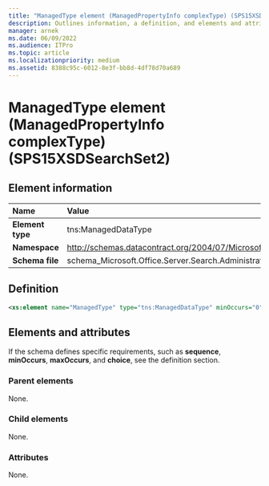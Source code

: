 ```yaml
---
title: "ManagedType element (ManagedPropertyInfo complexType) (SPS15XSDSearchSet2)"
description: Outlines information, a definition, and elements and attributes for the ManagedType element (ManagedPropertyInfo complexType) Sharepoint.
manager: arnek
ms.date: 06/09/2022
ms.audience: ITPro
ms.topic: article
ms.localizationpriority: medium
ms.assetid: 8388c95c-6012-8e3f-bb8d-4df78d70a689
---
```


# ManagedType element (ManagedPropertyInfo complexType) (SPS15XSDSearchSet2)



## Element information
|Name|Value|
|:-----|:-----|
|**Element type** |tns:ManagedDataType  |
|**Namespace** |http://schemas.datacontract.org/2004/07/Microsoft.Office.Server.Search.Administration |
|**Schema file** |schema_Microsoft.Office.Server.Search.Administration.xsd  |

## Definition

```XML
<xs:element name="ManagedType" type="tns:ManagedDataType" minOccurs="0"></xs:element>

```

## Elements and attributes

If the schema defines specific requirements, such as **sequence**, **minOccurs**, **maxOccurs**, and **choice**, see the definition section.

### Parent elements

None.

### Child elements

None.

### Attributes

None.
